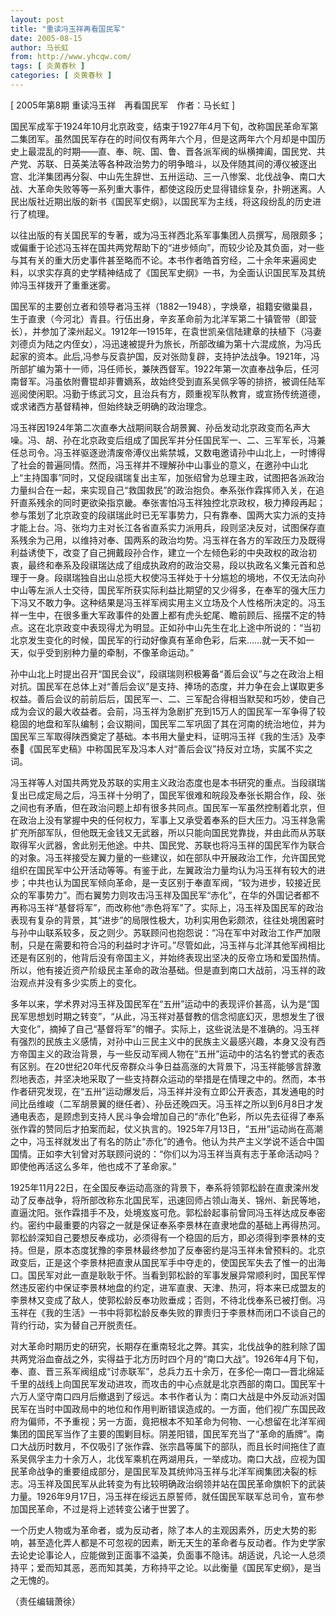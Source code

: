 ```yaml
---
layout: post
title: "重读冯玉祥再看国民军"
date: 2005-08-15
author: 马长虹
from: http://www.yhcqw.com/
tags: [ 炎黄春秋 ]
categories: [ 炎黄春秋 ]
---
```



[ 2005年第8期 重读冯玉祥　再看国民军　作者：马长虹 ]


国民军成军于1924年10月北京政变，结束于1927年4月下旬，改称国民革命军第二集团军。虽然国民军存在的时间仅有两年六个月，但是这两年六个月却是中国历史上最混乱的时期——直、奉、皖、国、鲁、晋各派军阀的纵横捭阖，国民党、共产党、苏联、日英美法等各种政治势力的明争暗斗，以及伴随其间的溥仪被逐出宫、北洋集团再分裂、中山先生辞世、五卅运动、三一八惨案、北伐战争、南口大战、大革命失败等等一系列重大事件，都使这段历史显得错综复杂，扑朔迷离。人民出版社近期出版的新书《国民军史纲》，以国民军为主线，将这段纷乱的历史进行了梳理。


以往出版的有关国民军的专著，或为冯玉祥西北系军事集团人员撰写，局限颇多；或偏重于论述冯玉祥在国共两党帮助下的“进步倾向”，而较少论及其负面，对一些与其有关的重大历史事件甚至略而不论。本书作者皓首穷经，二十余年来遍阅史料，以求实存真的史学精神结成了《国民军史纲》一书，为全面认识国民军及其统帅冯玉祥拨开了重重迷雾。


国民军的主要创立者和领导者冯玉祥（1882—1948），字焕章，祖籍安徽巢县，生于直隶（今河北）青县。行伍出身，辛亥革命前为北洋军第二十镇管带（即营长），并参加了滦州起义。1912年—1915年，在袁世凯亲信陆建章的扶植下（冯妻刘德贞为陆之内侄女），冯迅速被提升为旅长，所部改编为第十六混成旅，为冯氏起家的资本。此后,冯参与反袁护国，反对张勋复辟，支持护法战争。1921年，冯所部扩编为第十一师，冯任师长，兼陕西督军。1922年第一次直奉战争后，任河南督军。冯虽依附曹锟却非曹嫡系，故始终受到直系吴佩孚等的排挤，被调任陆军巡阅使闲职。冯勤于练武习文，且治兵有方，颇重视军队教育，或宣扬传统道德，或求诸西方基督精神，但始终缺乏明确的政治理念。


冯玉祥因1924年第二次直奉大战期间联合胡景翼、孙岳发动北京政变而名声大噪。冯、胡、孙在北京政变后组成了国民军并分任国民军一、二、三军军长，冯兼任总司令。冯玉祥驱逐逊清废帝溥仪出紫禁城，又数电邀请孙中山北上，一时博得了社会的普遍同情。然而，冯玉祥并不理解孙中山事业的意义，在邀孙中山北上“主持国事”同时，又促段祺瑞复出主军，加张绍曾为总理主政，试图把各派政治力量纠合在一起，来实现自己“救国救民”的政治抱负。奉系张作霖挥师入关，在追歼直系残余的同时更欲染指京畿。奉张害怕冯玉祥独控北京政权，极力捧段再起；参与策划了北京政变的段祺瑞此时已无军事势力，只有靠奉、国两大实力派的支持才能上台。冯、张均力主对长江各省直系实力派用兵，段则坚决反对，试图保存直系残余为己用，以维持对奉、国两系的政治均势。冯玉祥在各方的军政压力及既得利益诱使下，改变了自己拥戴段孙合作，建立一个左倾色彩的中央政权的政治初衷，最终和奉系及段祺瑞达成了组成执政府的政治交易，段以执政名义集元首和总理于一身。段祺瑞独自出山总揽大权使冯玉祥处于十分尴尬的境地，不仅无法向孙中山等左派人士交待，国民军所获实际利益比期望的又少得多，在奉军的强大压力下冯又不敢力争。这种结果是冯玉祥军阀实用主义立场及个人性格所决定的。冯玉祥一生中，在很多重大军政事件的处置上都有虎头蛇尾、瞻前顾后、摇摆不定的特点。这在北京政变中表现得尤为明显。正如孙中山先生在北上途中所说的：“当初北京发生变化的时候，国民军的行动好像真有革命色彩，后来……就一天不如一天，似乎受到别种力量的牵制，不像革命运动。”


孙中山北上时提出召开“国民会议”，段祺瑞则积极筹备“善后会议”与之在政治上相对抗。国民军在总体上对“善后会议”是支持、捧场的态度，并力争在会上谋取更多权益。善后会议的前前后后，国民军一、二、三军配合得相当默契和巧妙，使自己成为会议的最大收益者。会前，冯玉祥为急剧扩充到15万人的国民军一军争得了较稳固的地盘和军队编制；会议期间，国民军二军巩固了其在河南的统治地位，并为国民军三军取得陕西奠定了基础。本书用大量史料，证明冯玉祥《我的生活》及李泰《国民军史稿》中称国民军及冯本人对“善后会议”持反对立场，实属不实之词。


冯玉祥等人对国共两党及苏联的实用主义政治态度也是本书研究的重点。当段祺瑞复出已成定局之后，冯玉祥十分明了，国民军很难和皖段及奉张长期合作，段、张之间也有矛盾，但在政治问题上却有很多共同点。国民军一军虽然控制着北京，但在政治上没有掌握中央的任何权力，军事上又承受着奉系的巨大压力。冯玉祥急需扩充所部军队，但他既无金钱又无武器，所以只能向国民党靠拢，并由此而从苏联取得军火武器，舍此别无他途。中共、国民党、苏联也将冯玉祥的国民军作为联合的对象。冯玉祥接受左翼力量的一些建议，如在部队中开展政治工作，允许国民党组织在国民军中公开活动等等。有鉴于此，左翼政治力量均认为冯玉祥有较大的进步；中共也认为国民军倾向革命，是一支区别于奉直军阀，“较为进步，较接近民众的军事势力”。而右翼势力则攻击冯玉祥及国民军“赤化”，在华的外国记者都不再称冯玉祥“基督将军”，而改称他“赤色将军”了。实际上，冯玉祥及国民军的政治表现有复杂的背景，其“进步”的局限性极大，功利实用色彩颇浓，往往处境困窘时与孙中山联系较多，反之则少。苏联顾问也抱怨说：“冯在军中对政治工作严加限制，只是在需要和符合冯的利益时才许可。”尽管如此，冯玉祥与北洋其他军阀相比还是有区别的，他背后没有帝国主义，并始终表现出坚决的反帝立场和爱国热情。所以，他有接近资产阶级民主革命的政治基础。但是直到南口大战前，冯玉祥的政治观点并没有多少实质上的变化。


多年以来，学术界对冯玉祥及国民军在“五卅”运动中的表现评价甚高，认为是“国民军思想划时期之转变”，“从此，冯玉祥对基督教的信念彻底幻灭，思想发生了很大变化”，摘掉了自己“基督将军”的帽子。实际上，这些说法是不准确的。冯玉祥有强烈的民族主义感情，对孙中山三民主义中的民族主义最感兴趣，本身又没有西方帝国主义的政治背景，与一些反动军阀人物在“五卅”运动中的沽名钓誉式的表态有区别。在20世纪20年代反帝群众斗争日益高涨的大背景下，冯玉祥能够言辞激烈地表态，并坚决地采取了一些支持群众运动的举措是在情理之中的。然而，本书作者研究发现，在“五卅”运动爆发后，冯玉祥并没有立即公开表态，其发通电的时间比岳维峻（二军胡景翼的继任者）、孙岳还晚四天。冯玉祥之所以到6月8日才发通电表态，是顾虑到支持人民斗争会增加自己的“赤化”色彩，所以先去征得了奉系张作霖的赞同后才拍案而起，仗义执言的。1925年7月13日，“五卅”运动尚在高潮之中，冯玉祥就发出了有名的防止“赤化”的通令。他认为共产主义学说不适合中国国情。正如李大钊曾对苏联顾问说的：“你们以为冯玉祥当真有志于革命活动吗？即使他再活这么多年，他也成不了革命家。”


1925年11月22日，在全国反奉运动高涨的背景下，奉系将领郭松龄在直隶滦州发动了反奉战争，将所部改称东北国民军，迅速回师占领山海关、锦州、新民等地，直逼沈阳。张作霖措手不及，处境岌岌可危。郭松龄起事前曾同冯玉祥达成反奉密约。密约中最重要的内容之一就是保证奉系李景林在直隶地盘的基础上再得热河。郭松龄深知自己要想反奉成功，必须得有一个稳固的后方，即必须得到李景林的支持。但是，原本态度犹豫的李景林最终参加了反奉密约是冯玉祥未曾预料的。北京政变后，正是这个李景林把直隶从国民军手中夺走的，使国民军失去了惟一的出海口。国民军对此一直是耿耿于怀。当看到郭松龄的军事发展异常顺利时，国民军悍然违反密约中保证李景林地盘的约定，进军直隶、天津、热河，将本来已成盟友的李景林又变成了敌人，使郭松龄反奉功败垂成；否则，不待北伐奉系已被打倒。冯玉祥在《我的生活》一书中将郭松龄反奉失败的罪责归于李景林而闭口不谈自己的背约行动，实为替自己开脱责任。


对大革命时期历史的研究，长期存在重南轻北之弊。其实，北伐战争的胜利除了国共两党浴血奋战之外，实得益于北方历时四个月的“南口大战”。1926年4月下旬，奉、直、晋三系军阀组成“讨赤联军”，总兵力五十余万，在多伦—南口—晋北绵延千里的战线上向国民军发动进攻，而攻击的中心点就是北京西部的南口。国民军十六万人坚守南口四月后撤退到了绥远。本书作者认为：南口大战是中外反动派对国民军在当时中国政局中的地位和作用判断错误造成的。一方面，他们视广东国民政府为偏师，不予重视；另一方面，竟把根本不知革命为何物、一心想留在北洋军阀集团的国民军当作了主要的围剿目标。阴差阳错，国民军充当了“革命的盾牌”。南口大战历时数月，不仅吸引了张作霖、张宗昌等属下的部队，而且长时间拖住了直系吴佩孚主力十余万人，北伐军乘机在两湖用兵，一举成功。南口大战，应视为国民革命战争的重要组成部分，是国民军及其统帅冯玉祥与北洋军阀集团决裂的标志。冯玉祥及国民军从此转变为有比较明确政治纲领并站在国民革命旗帜下的武装力量。1926年9月17日，冯玉祥在绥远五原誓师，就任国民军联军总司令，宣布参加国民革命，不过是将上述转变公诸于世罢了。


一个历史人物或为革命者，或为反动者，除了本人的主观因素外，历史大势的影响，甚至造化弄人都是不可忽视的因素，断无天生的革命者与反动者。作为史学家去论史论事论人，应能做到正面事不溢美，负面事不隐讳。胡适说，凡论一人总须持平；爱而知其恶，恶而知其美，方称持平之论。以此衡量《国民军史纲》，是当之无愧的。

（责任编辑萧徐）


